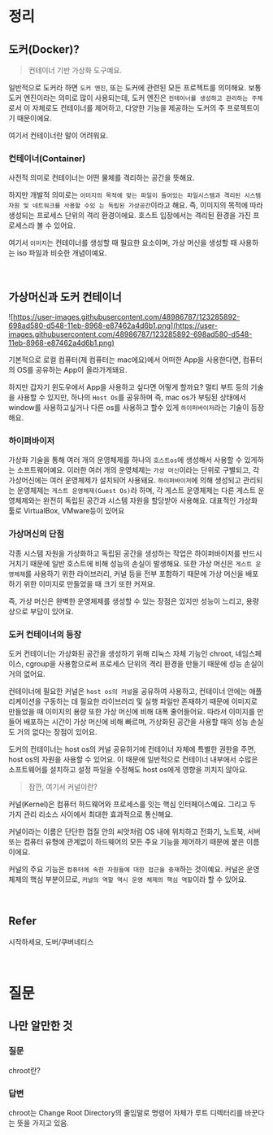 # 정리

## 도커(Docker)?

> 컨테이너 기반 가상화 도구예요.

일반적으로 도커라 하면 `도커 엔진`, 또는 도커에 관련된 모든 프로젝트를 의미해요. 보통 도커 엔진이라는 의미로 많이 사용되는데, 도커 엔진은 `컨테이너를 생성하고 관리하는 주체`로서 이 자체로도 컨테이너를 제어하고, 다양한 기능을 제공하는 도커의 주 프로젝트이기 때문이에요. 

여기서 컨테이너란 말이 어려워요.

### 컨테이너(Container)

사전적 의미로 컨테이너는 어떤 물체를 격리하는 공간을 뜻해요.

하지만 개발적 의미로는 `이미지의 목적에 맞는 파일이 들어있는 파일시스템과 격리된 시스템 자원 및 네트워크를 사용할 수있 는 독립된 가상공간`이라고 해요.  즉, 이미지의 목적에 따라 생성되는 프로세스 단위의 격리 환경이에요. 호스트 입장에서는 격리된 환경을 가진 프로세스라 볼 수 있어요.

여기서 `이미지`는 컨테이너를 생성할 때 필요한 요소이며, 가상 머신을 생성할 때 사용하는 iso 파일과 비슷한 개념이예요.

<br>

## 가상머신과 도커 컨테이너

![https://user-images.githubusercontent.com/48986787/123285892-698ad580-d548-11eb-8968-e87462a4d6b1.png](https://user-images.githubusercontent.com/48986787/123285892-698ad580-d548-11eb-8968-e87462a4d6b1.png)

기본적으로 로컬 컴퓨터(제 컴퓨터는 mac에요)에서 어떠한 App을 사용한다면, 컴퓨터의 OS를 공유하는 App이 올라가게돼요.  

하지만 갑자기 윈도우에서 App을 사용하고 싶다면 어떻게 할까요? 멀티 부트 등의 기술을 사용할 수 있지만, 하나의 `Host Os`를 공유하며 즉, mac os가 부팅된 상태에서 window를 사용하고싶거나 다른 os를 사용하고 할수 있게 `하이퍼바이저`라는 기술이 등장해요.

### 하이퍼바이저

가상화 기술을 통해 여러 개의 운영체제를 하나의 `호스트os`에 생성해서 사용할 수 있게하는 소프트웨어예요. 이러한 여러 개의 운영체제는 `가상 머신`이라는 단위로 구별되고, 각 가상머신에는 여러 운영체제가 설치되어 사용돼요. `하이퍼바이저`에 의해 생성되고 관리되는 운영체제는 `게스트 운영체제(Guest Os)`라 하며, 각 게스트 운영체제는 다른 게스트 운영체제와는 완전히 독립된 공간과 시스템 자원을 할당받아 사용해요. 대표적인 가상화 툴로 VirtualBox, VMware등이 있어요 

### 가상머신의 단점

각종 시스템 자원을 가상화하고 독립된 공간을 생성하는 작업은 하이퍼바이저를 반드시 거치기 때문에 일반 호스트에 비해 성능의 손실이 발생해요. 또한 가상 머신은 `게스트 운영체제`를 사용하기 위한 라이브러리, 커널 등을 전부 포함하기 때문에 가상 머신을 배포하기 위한 이미지로 만들었을 때 크기 또한 커져요. 

즉, 가상 머신은 완벽한 운영체제를 생성할 수 있는 장점은 있지만 성능이 느리고, 용량상으로 부담이 있어요. 

### 도커 컨테이너의 등장

도커 컨테이너는 가상화된 공간을 생성하기 위해 리눅스 자체 기능인 chroot, 네임스페이스, cgroup을 사용함으로써 프로세스 단위의 격리 환경을 만들기 때문에 성능 손실이 거의 없어요. 

컨테이너에 필요한 커널은 `host os의 커널`을 공유하여 사용하고, 컨테이너 안에는 애플리케이션을 구동하는 데 필요한 라이브러리 및 실행 파일만 존재하기 때문에 이미지로 만들었을 때 이미지의 용량 또한 가상 머신에 비해 대폭 줄어들어요. 따라서 이미지를 만들어 배포하는 시간이 가상 머신에 비해 빠르며, 가상화된 공간을 사용할 때의 성능 손실도 거의 없다는 장점이 있어요. 

도커의 컨테이너는 host os의 커널 공유하기에 컨테이너 자체에 특별한 권한을 주면,  host os의 자원을 사용할 수 있어요. 이 때문에 일반적으로 컨테이너 내부에서 수많은 소프트웨어를 설치하고 설정 파일을 수정해도 host os에게 영향을 끼치지 않아요.

> 잠깐, 여기서 커널이란?

커널(Kernel)은 컴퓨터 하드웨어와 프로세스를 잇는 핵심 인터페이스예요. 그리고 두 가지 관리 리소스 사이에서 최대한 효과적으로 통신해요.

커널이라는 이름은 단단한 껍질 안의 씨앗처럼 OS 내에 위치하고 전화기, 노트북, 서버 또는 컴퓨터 유형에 관계없이 하드웨어의 모든 주요 기능을 제어하기 때문에 붙은 이름이에요.

커널의 주요 기능은 `컴퓨터에 속한 자원들에 대한 접근을 중재`하는 것이예요. 커널은 운영 체제의 핵심 부분이므로, `커널의 역할 역시 운영 체제의 핵심 역할`이라 할 수 있어요. 

<br>

## Refer

시작하세요, 도버/쿠버네티스 

<br> 

# 질문

## 나만 알만한 것

### 질문

chroot란?

### 답변

chroot는 Change Root Directory의 줄임말로 명령어 자체가 루트 디렉터리를 바꾼다는 뜻을 가지고 있음.